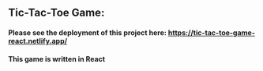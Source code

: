 ## Tic-Tac-Toe Game:
#### Please see the deployment of this project here: https://tic-tac-toe-game-react.netlify.app/
#### This game is written in React

